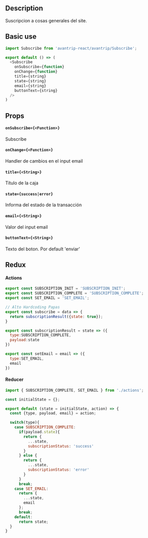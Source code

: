 ## Description
Suscripcion a cosas generales del site.

## Basic use

```javascript
import Subscribe from 'avantrip-react/avantrip/Subscribe';

export default () => (
  <Subscribe
    onSubscribe={function}
    onChange={function}
    title={string}
    state={string}
    email={string}
    buttonText={string}
  />
)
```

## Props

#### `onSubscribe={<Function>}`
Subscribe

#### `onChange={<Function>}`
Handler de cambios en el input email

#### `title={<String>}`
Título de la caja

#### `state={success|error}`
Informa del estado de la transacción

#### `email={<String>}`
Valor del input email

#### `buttonText={<String>}`
Texto del boton. Por default 'enviar'



## Redux

#### Actions
```javascript
export const SUBSCRIPTION_INIT = 'SUBSCRIPTION_INIT';
export const SUBSCRIPTION_COMPLETE = 'SUBSCRIPTION_COMPLETE';
export const SET_EMAIL = 'SET_EMAIL';

// Alto Hardcoding Papas
export const subscribe = data => {
  return subscriptionResult({state: true});
}

export const subscriptionResult = state => ({
  type:SUBSCRIPTION_COMPLETE,
  payload:state
})

export const setEmail = email => ({
  type:SET_EMAIL,
  email
})

```

#### Reducer
```javascript
import { SUBSCRIPTION_COMPLETE, SET_EMAIL } from './actions';

const initialState = {};

export default (state = initialState, action) => {
  const {type, payload, email} = action;

  switch(type){
    case SUBSCRIPTION_COMPLETE:
      if(payload.state){
        return {
          ...state,
          subscriptionStatus: 'success'
        }
      } else {
        return {
          ...state,
          subscriptionStatus: 'error'
        }
      }
      break;
    case SET_EMAIL:
      return {
        ...state,
        email
      };
      break;
    default:
      return state;
  }
}

```
